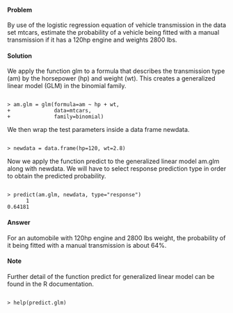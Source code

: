#### Problem
By use of the logistic regression equation of vehicle transmission in the data set mtcars, estimate the probability of a vehicle being fitted with a manual transmission if it has a 120hp engine and weights 2800 lbs.

#### Solution
We apply the function glm to a formula that describes the transmission type (am) by the horsepower (hp) and weight (wt). This creates a generalized linear model (GLM) in the binomial family.

<pre><code>
> am.glm = glm(formula=am ~ hp + wt, 
+              data=mtcars, 
+              family=binomial)
</code></pre>
We then wrap the test parameters inside a data frame newdata.

<pre><code>
> newdata = data.frame(hp=120, wt=2.8)
</code></pre>
Now we apply the function predict to the generalized linear model am.glm along with newdata. We will have to select response prediction type in order to obtain the predicted probability.
<pre><code>
> predict(am.glm, newdata, type="response") 
      1 
0.64181
</code></pre>
#### Answer
For an automobile with 120hp engine and 2800 lbs weight, the probability of it being fitted with a manual transmission is about 64%.

#### Note
Further detail of the function predict for generalized linear model can be found in the R documentation.
<pre><code>
> help(predict.glm)
</code></pre>
